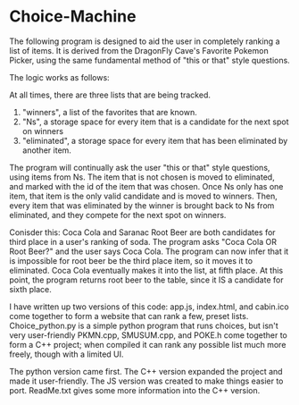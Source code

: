 # Choice-Machine

The following program is designed to aid the user in completely ranking a list of items.
It is derived from the DragonFly Cave's Favorite Pokemon Picker, using the same fundamental method of "this or that" style questions.

The logic works as follows:

At all times, there are three lists that are being tracked.
1. "winners", a list of the favorites that are known.
2. "Ns", a storage space for every item that is a candidate for the next spot on winners
3. "eliminated", a storage space for every item that has been eliminated by another item.

The program will continually ask the user "this or that" style questions, using items from Ns.
The item that is not chosen is moved to eliminated, and marked with the id of the item that was chosen.
Once Ns only has one item, that item is the only valid candidate and is moved to winners.
Then, every item that was eliminated by the winner is brought back to Ns from eliminated, and they compete for the next spot on winners.

Conisder this:
Coca Cola and Saranac Root Beer are both candidates for third place in a user's ranking of soda.
The program asks "Coca Cola OR Root Beer?" and the user says Coca Cola.
The program can now infer that it is impossible for root beer be the third place item, so it moves it to eliminated.
Coca Cola eventually makes it into the list, at fifth place. At this point, the program returns root beer to the table, since it IS a candidate for sixth place.

I have written up two versions of this code:
app.js, index.html, and cabin.ico come together to form a website that can rank a few, preset lists.
Choice_python.py is a simple python program that runs choices, but isn't very user-friendly
PKMN.cpp, SMUSUM.cpp, and POKE.h come together to form a C++ project; when compiled it can rank any possible list much more freely, though with a limited UI.

The python version came first. The C++ version expanded the project and made it user-friendly. The JS version was created to make things easier to port. ReadMe.txt gives some more information into the C++ version.




